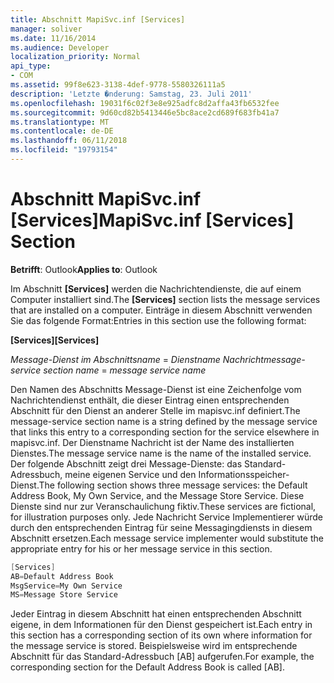 ```yaml
---
title: Abschnitt MapiSvc.inf [Services]
manager: soliver
ms.date: 11/16/2014
ms.audience: Developer
localization_priority: Normal
api_type:
- COM
ms.assetid: 99f8e623-3138-4def-9778-5580326111a5
description: 'Letzte �nderung: Samstag, 23. Juli 2011'
ms.openlocfilehash: 19031f6c02f3e8e925adfc8d2affa43fb6532fee
ms.sourcegitcommit: 9d60cd82b5413446e5bc8ace2cd689f683fb41a7
ms.translationtype: MT
ms.contentlocale: de-DE
ms.lasthandoff: 06/11/2018
ms.locfileid: "19793154"
---
```

# <a name="mapisvcinf-services-section"></a><span data-ttu-id="11b35-103">Abschnitt MapiSvc.inf [Services]</span><span class="sxs-lookup"><span data-stu-id="11b35-103">MapiSvc.inf [Services] Section</span></span>

  
  
<span data-ttu-id="11b35-104">**Betrifft**: Outlook</span><span class="sxs-lookup"><span data-stu-id="11b35-104">**Applies to**: Outlook</span></span> 
  
<span data-ttu-id="11b35-105">Im Abschnitt **[Services]** werden die Nachrichtendienste, die auf einem Computer installiert sind.</span><span class="sxs-lookup"><span data-stu-id="11b35-105">The **[Services]** section lists the message services that are installed on a computer.</span></span> <span data-ttu-id="11b35-106">Einträge in diesem Abschnitt verwenden Sie das folgende Format:</span><span class="sxs-lookup"><span data-stu-id="11b35-106">Entries in this section use the following format:</span></span> 
  
 <span data-ttu-id="11b35-107">**[Services]**</span><span class="sxs-lookup"><span data-stu-id="11b35-107">**[Services]**</span></span>
  
 <span data-ttu-id="11b35-108">_Message-Dienst im Abschnittsname_ =  _Dienstname Nachricht_</span><span class="sxs-lookup"><span data-stu-id="11b35-108">_message-service section name_ =  _message service name_</span></span>
  
<span data-ttu-id="11b35-109">Den Namen des Abschnitts Message-Dienst ist eine Zeichenfolge vom Nachrichtendienst enthält, die dieser Eintrag einen entsprechenden Abschnitt für den Dienst an anderer Stelle im mapisvc.inf definiert.</span><span class="sxs-lookup"><span data-stu-id="11b35-109">The message-service section name is a string defined by the message service that links this entry to a corresponding section for the service elsewhere in mapisvc.inf.</span></span> <span data-ttu-id="11b35-110">Der Dienstname Nachricht ist der Name des installierten Dienstes.</span><span class="sxs-lookup"><span data-stu-id="11b35-110">The message service name is the name of the installed service.</span></span> <span data-ttu-id="11b35-111">Der folgende Abschnitt zeigt drei Message-Dienste: das Standard-Adressbuch, meine eigenen Service und den Informationsspeicher-Dienst.</span><span class="sxs-lookup"><span data-stu-id="11b35-111">The following section shows three message services: the Default Address Book, My Own Service, and the Message Store Service.</span></span> <span data-ttu-id="11b35-112">Diese Dienste sind nur zur Veranschaulichung fiktiv.</span><span class="sxs-lookup"><span data-stu-id="11b35-112">These services are fictional, for illustration purposes only.</span></span> <span data-ttu-id="11b35-113">Jede Nachricht Service Implementierer würde durch den entsprechenden Eintrag für seine Messagingdiensts in diesem Abschnitt ersetzen.</span><span class="sxs-lookup"><span data-stu-id="11b35-113">Each message service implementer would substitute the appropriate entry for his or her message service in this section.</span></span>
  
```cpp
[Services]
AB=Default Address Book
MsgService=My Own Service
MS=Message Store Service

```

<span data-ttu-id="11b35-114">Jeder Eintrag in diesem Abschnitt hat einen entsprechenden Abschnitt eigene, in dem Informationen für den Dienst gespeichert ist.</span><span class="sxs-lookup"><span data-stu-id="11b35-114">Each entry in this section has a corresponding section of its own where information for the message service is stored.</span></span> <span data-ttu-id="11b35-115">Beispielsweise wird im entsprechende Abschnitt für das Standard-Adressbuch [AB] aufgerufen.</span><span class="sxs-lookup"><span data-stu-id="11b35-115">For example, the corresponding section for the Default Address Book is called [AB].</span></span>
  

